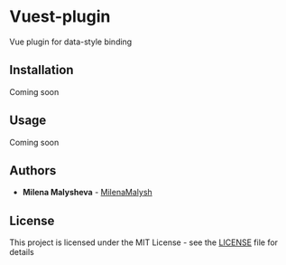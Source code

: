 # Vuest-plugin

Vue plugin for data-style binding

## Installation

Coming soon


## Usage

Coming soon

## Authors

* **Milena Malysheva** - [MilenaMalysh](https://github.com/MilenaMalysh)

## License

This project is licensed under the MIT License - see the [LICENSE](https://github.com/MilenaMalysh/vuest-plugin/blob/master/LICENSE) file for details

